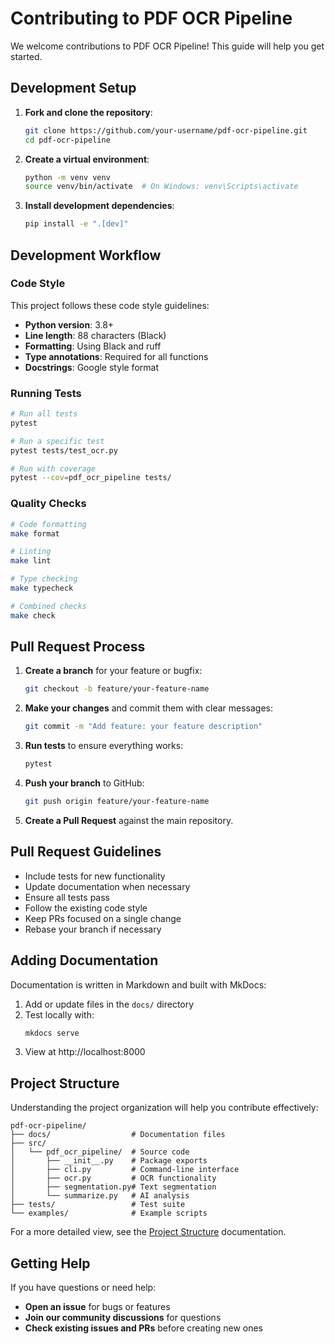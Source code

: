 # Contributing to PDF OCR Pipeline

We welcome contributions to PDF OCR Pipeline! This guide will help you get started.

## Development Setup

1. **Fork and clone the repository**:
   ```bash
   git clone https://github.com/your-username/pdf-ocr-pipeline.git
   cd pdf-ocr-pipeline
   ```

2. **Create a virtual environment**:
   ```bash
   python -m venv venv
   source venv/bin/activate  # On Windows: venv\Scripts\activate
   ```

3. **Install development dependencies**:
   ```bash
   pip install -e ".[dev]"
   ```

## Development Workflow

### Code Style

This project follows these code style guidelines:

- **Python version**: 3.8+
- **Line length**: 88 characters (Black)
- **Formatting**: Using Black and ruff
- **Type annotations**: Required for all functions
- **Docstrings**: Google style format

### Running Tests

```bash
# Run all tests
pytest

# Run a specific test
pytest tests/test_ocr.py

# Run with coverage
pytest --cov=pdf_ocr_pipeline tests/
```

### Quality Checks

```bash
# Code formatting
make format

# Linting
make lint

# Type checking
make typecheck

# Combined checks
make check
```

## Pull Request Process

1. **Create a branch** for your feature or bugfix:
   ```bash
   git checkout -b feature/your-feature-name
   ```

2. **Make your changes** and commit them with clear messages:
   ```bash
   git commit -m "Add feature: your feature description"
   ```

3. **Run tests** to ensure everything works:
   ```bash
   pytest
   ```

4. **Push your branch** to GitHub:
   ```bash
   git push origin feature/your-feature-name
   ```

5. **Create a Pull Request** against the main repository.

## Pull Request Guidelines

- Include tests for new functionality
- Update documentation when necessary
- Ensure all tests pass
- Follow the existing code style
- Keep PRs focused on a single change
- Rebase your branch if necessary

## Adding Documentation

Documentation is written in Markdown and built with MkDocs:

1. Add or update files in the `docs/` directory
2. Test locally with:
   ```bash
   mkdocs serve
   ```
3. View at http://localhost:8000

## Project Structure

Understanding the project organization will help you contribute effectively:

```
pdf-ocr-pipeline/
├── docs/                  # Documentation files
├── src/
│   └── pdf_ocr_pipeline/  # Source code
│       ├── __init__.py    # Package exports
│       ├── cli.py         # Command-line interface
│       ├── ocr.py         # OCR functionality
│       ├── segmentation.py# Text segmentation
│       └── summarize.py   # AI analysis
├── tests/                 # Test suite
└── examples/              # Example scripts
```

For a more detailed view, see the [Project Structure](project_organization.md) documentation.

## Getting Help

If you have questions or need help:

- **Open an issue** for bugs or features
- **Join our community discussions** for questions
- **Check existing issues and PRs** before creating new ones
